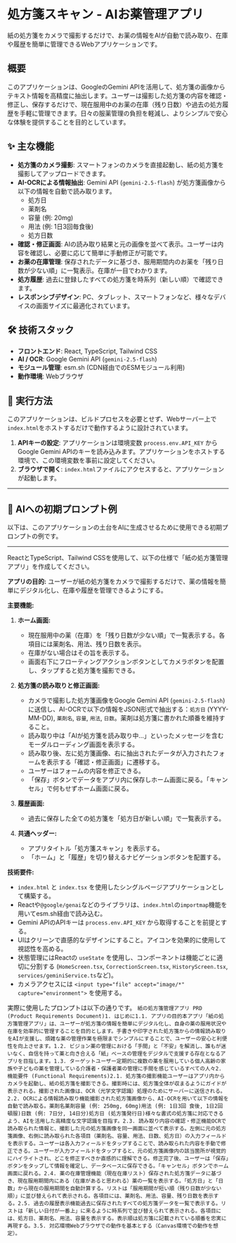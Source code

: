 
# 処方箋スキャン - AIお薬管理アプリ

紙の処方箋をカメラで撮影するだけで、お薬の情報をAIが自動で読み取り、在庫や履歴を簡単に管理できるWebアプリケーションです。

## 概要

このアプリケーションは、GoogleのGemini APIを活用して、処方箋の画像からテキスト情報を高精度に抽出します。ユーザーは撮影した処方箋の内容を確認・修正し、保存するだけで、現在服用中のお薬の在庫（残り日数）や過去の処方履歴を手軽に管理できます。日々の服薬管理の負担を軽減し、よりシンプルで安心な体験を提供することを目的としています。

## ✨ 主な機能

- **処方箋のカメラ撮影**: スマートフォンのカメラを直接起動し、紙の処方箋を撮影してアップロードできます。
- **AI-OCRによる情報抽出**: Gemini API (`gemini-2.5-flash`) が処方箋画像から以下の情報を自動で読み取ります。
  - 処方日
  - 薬剤名
  - 容量 (例: 20mg)
  - 用法 (例: 1日3回毎食後)
  - 処方日数
- **確認・修正画面**: AIの読み取り結果と元の画像を並べて表示。ユーザーは内容を確認し、必要に応じて簡単に手動修正が可能です。
- **お薬の在庫管理**: 保存されたデータに基づき、服用期間内のお薬を「残り日数が少ない順」に一覧表示。在庫が一目でわかります。
- **処方履歴**: 過去に登録したすべての処方箋を時系列（新しい順）で確認できます。
- **レスポンシブデザイン**: PC、タブレット、スマートフォンなど、様々なデバイスの画面サイズに最適化されています。

## 🛠️ 技術スタック

- **フロントエンド**: React, TypeScript, Tailwind CSS
- **AI / OCR**: Google Gemini API (`gemini-2.5-flash`)
- **モジュール管理**: esm.sh (CDN経由でのESMモジュール利用)
- **動作環境**: Webブラウザ

## 🚀 実行方法

このアプリケーションは、ビルドプロセスを必要とせず、Webサーバー上で`index.html`をホストするだけで動作するように設計されています。

1.  **APIキーの設定**: アプリケーションは環境変数 `process.env.API_KEY` からGoogle Gemini APIのキーを読み込みます。アプリケーションをホストする環境で、この環境変数を事前に設定してください。
2.  **ブラウザで開く**: `index.html`ファイルにアクセスすると、アプリケーションが起動します。

---

## 🤖 AIへの初期プロンプト例

以下は、このアプリケーションの土台をAIに生成させるために使用できる初期プロンプトの例です。

---

ReactとTypeScript、Tailwind CSSを使用して、以下の仕様で「紙の処方箋管理アプリ」を作成してください。

**アプリの目的:**
ユーザーが紙の処方箋をカメラで撮影するだけで、薬の情報を簡単にデジタル化し、在庫や履歴を管理できるようにする。

**主要機能:**
1.  **ホーム画面:**
    *   現在服用中の薬（在庫）を「残り日数が少ない順」で一覧表示する。各項目には薬剤名、用法、残り日数を表示。
    *   在庫がない場合はその旨を表示する。
    *   画面右下にフローティングアクションボタンとしてカメラボタンを配置し、タップすると処方箋を撮影できる。

2.  **処方箋の読み取りと修正画面:**
    *   カメラで撮影した処方箋画像をGoogle Gemini API (`gemini-2.5-flash`) に送信し、AI-OCRで以下の情報をJSON形式で抽出する：`処方日` (YYYY-MM-DD), `薬剤名`, `容量`, `用法`, `日数`。薬剤は処方箋に書かれた順番を維持すること。
    *   読み取り中は「AIが処方箋を読み取り中...」といったメッセージを含むモーダルローディング画面を表示する。
    *   読み取り後、左に処方箋画像、右に抽出されたデータが入力されたフォームを表示する「確認・修正画面」に遷移する。
    *   ユーザーはフォームの内容を修正できる。
    *   「保存」ボタンでデータをアプリ内に保存しホーム画面に戻る。「キャンセル」で何もせずホーム画面に戻る。

3.  **履歴画面:**
    *   過去に保存した全ての処方箋を「処方日が新しい順」で一覧表示する。

4.  **共通ヘッダー:**
    *   アプリタイトル「処方箋スキャン」を表示する。
    *   「ホーム」と「履歴」を切り替えるナビゲーションボタンを配置する。

**技術要件:**
*   `index.html` と `index.tsx` を使用したシングルページアプリケーションとして構築する。
*   Reactや`@google/genai`などのライブラリは、`index.html`の`importmap`機能を用いてesm.sh経由で読み込む。
*   Gemini APIのAPIキーは `process.env.API_KEY` から取得することを前提とする。
*   UIはクリーンで直感的なデザインにすること。アイコンを効果的に使用して視認性を高める。
*   状態管理にはReactの `useState` を使用し、コンポーネントは機能ごとに適切に分割する (`HomeScreen.tsx`, `CorrectionScreen.tsx`, `HistoryScreen.tsx`, `services/geminiService.ts`など)。
*   カメラアクセスには `<input type="file" accept="image/*" capture="environment">` を使用する。

実際に使用したプロンプトは以下の通りです。
```紙の処方箋管理アプリ PRD (Product Requirements Document)1. はじめに1.1. アプリの目的本アプリ「紙の処方箋管理アプリ」は、ユーザーが処方箋の情報を簡単にデジタル化し、自身の薬の服用状況や在庫を効率的に管理することを目的とします。手書きや印字された処方箋からの情報読み取りをAIが支援し、煩雑な薬の管理作業を極限までシンプルにすることで、ユーザーの安心と利便性を向上させます。1.2. ビジョン薬の管理における「手間」と「不安」を解消し、誰もが迷いなく、自信を持って薬と向き合える「紙」ベースの管理をデジタルで支援する存在となるアプリを目指します。1.3. ターゲットユーザー定期的に複数の薬を服用している個人高齢の家族や子どもの薬を管理している介護者・保護者薬の管理に手間を感じているすべての人々2. 機能要件 (Functional Requirements)2.1. 処方箋の撮影機能ユーザーはアプリ内からカメラを起動し、紙の処方箋を撮影できる。撮影時には、処方箋全体が収まるようにガイドが表示される。撮影された画像は、OCR（光学文字認識）処理のためにサーバーに送信される。2.2. OCRによる情報読み取り機能撮影された処方箋画像から、AI-OCRを用いて以下の情報を自動で読み取る。薬剤名薬剤容量 (例: 250mg, 60mg)用法 (例: 1日3回 食後, 1日2回 頓服)日数 (例: 7日分, 14日分)処方日 (処方箋発行日)様々な書式の処方箋に対応できるよう、AIを活用した高精度な文字認識を目指す。2.3. 読み取り内容の確認・修正機能OCRで読み取られた情報と、撮影した元の処方箋画像を同一画面に並べて表示する。左側に元の処方箋画像、右側に読み取られた各項目（薬剤名、容量、用法、日数、処方日）の入力フィールドを表示する。ユーザーは各入力フィールドをタップすることで、読み取られた内容を手動で修正できる。ユーザーが入力フィールドをタップすると、元の処方箋画像内の該当箇所が視覚的にハイライトされ、どこを修正すべきか直感的に理解できる。修正完了後、ユーザーは「保存」ボタンをタップして情報を確定し、データベースに保存できる。「キャンセル」ボタンでホーム画面に戻れる。2.4. 薬の在庫管理機能（現在在庫リスト）保存された処方箋データに基づき、現在服用期間内にある（在庫があると思われる）薬の一覧を表示する。「処方日」と「日数」から現在の服用期間を自動計算する。リストは「服用期間が短い順（残り日数が少ない順）」に並び替えられて表示される。各項目には、薬剤名、用法、容量、残り日数を表示する。2.5. 過去の履歴表示機能過去に保存されたすべての処方箋データを一覧で表示する。リストは「新しい日付が一番上」に来るように時系列で並び替えられて表示される。各項目には、処方日、薬剤名、用法、容量を表示する。表示順は処方箋に記載されている順番を忠実に再現する。3.5. 対応環境Webブラウザでの動作を基本とする（Canvas環境での動作を想定）。```